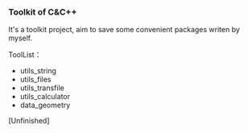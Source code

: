 ### Toolkit of C&C++

It's a toolkit project, aim to save some convenient packages writen by myself.

ToolList：

* utils_string
* utils_files
* utils_transfile
* utils_calculator
* data_geometry





[Unfinished]